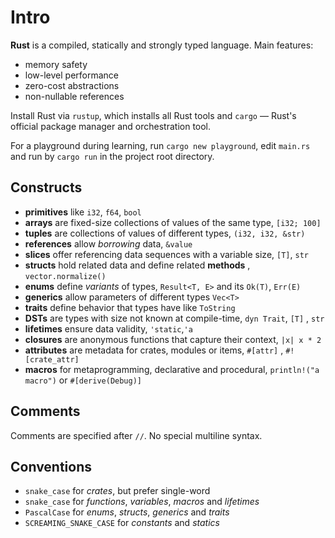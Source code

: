 # Intro

**Rust** is a compiled, statically and strongly typed language. Main features:

- memory safety
- low-level performance
- zero-cost abstractions
- non-nullable references

Install Rust via `rustup`, which installs all Rust tools and `cargo` — Rust's
official package manager and orchestration tool.

For a playground during learning, run `cargo new playground`, edit `main.rs` and
run by `cargo run` in the project root directory.

## Constructs

* **primitives** like `i32`, `f64`, `bool`
* **arrays** are fixed-size collections of values of the same type, `[i32; 100]`
* **tuples** are collections of values of different types, `(i32, i32, &str)`
* **references** allow _borrowing_ data, `&value`
* **slices** offer referencing data sequences with a variable size, `[T]`, `str`
* **structs** hold related data and define related **methods**
  , `vector.normalize()`
* **enums** define _variants_ of types, `Result<T, E>` and its `Ok(T)`, `Err(E)`
* **generics** allow parameters of different types `Vec<T>`
* **traits** define behavior that types have like `ToString`
* **DSTs** are types with size not known at compile-time, `dyn Trait`, `[T]`
  , `str`
* **lifetimes** ensure data validity, `'static`,`'a`
* **closures** are anonymous functions that capture their context, `|x| x * 2`
* **attributes** are metadata for crates, modules or items, `#[attr]`
  , `#![crate_attr]`
* **macros** for metaprogramming, declarative and
  procedural, `println!("a macro")` or `#[derive(Debug)]`

## Comments

Comments are specified after `//`. No special multiline syntax.

## Conventions

* `snake_case` for _crates_, but prefer single-word
* `snake_case` for _functions_, _variables_, _macros_ and _lifetimes_
* `PascalCase` for _enums_, _structs_, _generics_ and _traits_
* `SCREAMING_SNAKE_CASE` for _constants_ and _statics_
